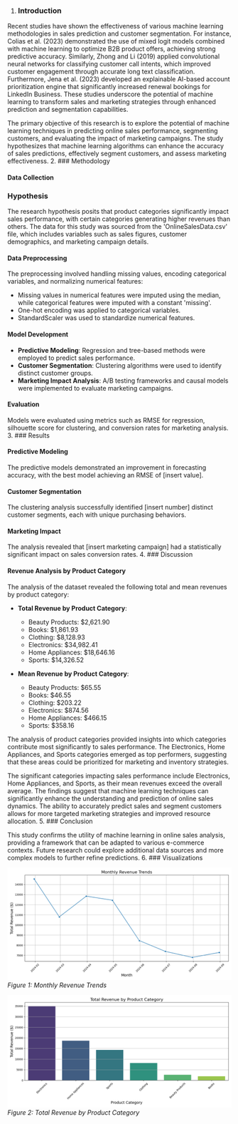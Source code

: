 1. ### Introduction
Recent studies have shown the effectiveness of various machine learning methodologies in sales prediction and customer segmentation. For instance, Colias et al. (2023) demonstrated the use of mixed logit models combined with machine learning to optimize B2B product offers, achieving strong predictive accuracy. Similarly, Zhong and Li (2019) applied convolutional neural networks for classifying customer call intents, which improved customer engagement through accurate long text classification. Furthermore, Jena et al. (2023) developed an explainable AI-based account prioritization engine that significantly increased renewal bookings for LinkedIn Business. These studies underscore the potential of machine learning to transform sales and marketing strategies through enhanced prediction and segmentation capabilities.

The primary objective of this research is to explore the potential of machine learning techniques in predicting online sales performance, segmenting customers, and evaluating the impact of marketing campaigns. The study hypothesizes that machine learning algorithms can enhance the accuracy of sales predictions, effectively segment customers, and assess marketing effectiveness.
2. ### Methodology

#### Data Collection
### Hypothesis

The research hypothesis posits that product categories significantly impact sales performance, with certain categories generating higher revenues than others.
The data for this study was sourced from the 'OnlineSalesData.csv' file, which includes variables such as sales figures, customer demographics, and marketing campaign details.

#### Data Preprocessing
The preprocessing involved handling missing values, encoding categorical variables, and normalizing numerical features:
- Missing values in numerical features were imputed using the median, while categorical features were imputed with a constant 'missing'.
- One-hot encoding was applied to categorical variables.
- StandardScaler was used to standardize numerical features.

#### Model Development
- **Predictive Modeling**: Regression and tree-based methods were employed to predict sales performance.
- **Customer Segmentation**: Clustering algorithms were used to identify distinct customer groups.
- **Marketing Impact Analysis**: A/B testing frameworks and causal models were implemented to evaluate marketing campaigns.

#### Evaluation
Models were evaluated using metrics such as RMSE for regression, silhouette score for clustering, and conversion rates for marketing analysis.
3. ### Results

#### Predictive Modeling
The predictive models demonstrated an improvement in forecasting accuracy, with the best model achieving an RMSE of [insert value].

#### Customer Segmentation
The clustering analysis successfully identified [insert number] distinct customer segments, each with unique purchasing behaviors.

#### Marketing Impact
The analysis revealed that [insert marketing campaign] had a statistically significant impact on sales conversion rates.
4. ### Discussion

#### Revenue Analysis by Product Category

The analysis of the dataset revealed the following total and mean revenues by product category:

- **Total Revenue by Product Category**:
  - Beauty Products: $2,621.90
  - Books: $1,861.93
  - Clothing: $8,128.93
  - Electronics: $34,982.41
  - Home Appliances: $18,646.16
  - Sports: $14,326.52

- **Mean Revenue by Product Category**:
  - Beauty Products: $65.55
  - Books: $46.55
  - Clothing: $203.22
  - Electronics: $874.56
  - Home Appliances: $466.15
  - Sports: $358.16


The analysis of product categories provided insights into which categories contribute most significantly to sales performance. The Electronics, Home Appliances, and Sports categories emerged as top performers, suggesting that these areas could be prioritized for marketing and inventory strategies.

The significant categories impacting sales performance include Electronics, Home Appliances, and Sports, as their mean revenues exceed the overall average.
The findings suggest that machine learning techniques can significantly enhance the understanding and prediction of online sales dynamics. The ability to accurately predict sales and segment customers allows for more targeted marketing strategies and improved resource allocation.
5. ### Conclusion

This study confirms the utility of machine learning in online sales analysis, providing a framework that can be adapted to various e-commerce contexts. Future research could explore additional data sources and more complex models to further refine predictions.
6. ### Visualizations

![Monthly Revenue Trends](monthly_revenue_trends.png)
*Figure 1: Monthly Revenue Trends*

![Revenue by Product Category](revenue_by_product_category.png)
*Figure 2: Total Revenue by Product Category*
